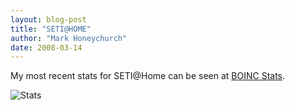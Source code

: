 ```yaml
---
layout: blog-post
title: "SETI@HOME"
author: "Mark Honeychurch"
date: 2008-03-14
---
```


My most recent stats for SETI@Home can be seen at [BOINC Stats](http://boincstats.com/stats/boinc_user_graph.php?id=8aa97f9df3024245aa460178ddd7db91).

![Stats](http://boincstats.com/charts/chart_uk_bo_object_day_users_1084402.gif)
